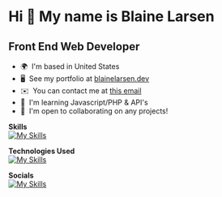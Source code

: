 Hi 👋 My name is Blaine Larsen
==============================

Front End Web Developer
-----------------------

*   🌍  I'm based in United States
*   🖥️  See my portfolio at [blainelarsen.dev](http://blainelarsen.dev)
*   ✉️  You can contact me at [this email](mailto:blaine.larsen17@gmail.com)
*   🧠  I'm learning Javascript/PHP & API's
*   🤝  I'm open to collaborating on any projects!

**Skills**
<br>
[![My Skills](https://skillicons.dev/icons?i=html,css,js,php)](https://skillicons.dev)

**Technologies Used**
<br>
[![My Skills](https://skillicons.dev/icons?i=wordpress,vscode,bitbucket,netlify)](https://skillicons.dev)

**Socials**
<br>
[![My Skills](https://skillicons.dev/icons?i=linkedin)](https://www.linkedin.com/in/blaine-larsen/)
